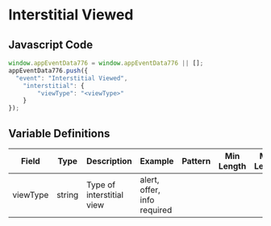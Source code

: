 # Interstitial Viewed

### 

## Javascript Code
```js
window.appEventData776 = window.appEventData776 || [];
appEventData776.push({
  "event": "Interstitial Viewed",
    "interstitial": {
        "viewType": "<viewType>"
    }
});
```

## Variable Definitions

|Field|Type|Description|Example|Pattern|Min Length|Max Length|Minimum|Maximum|Multiple Of|
| --- | --- | --- | --- | --- | --- | --- | --- | --- | --- |
|viewType|string|Type of interstitial view|alert, offer, info required|||||||
